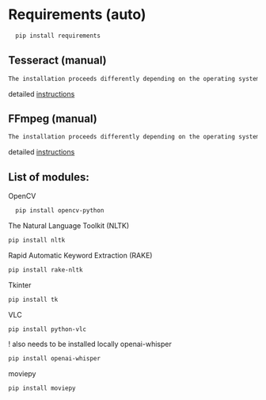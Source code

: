 # Requirements (auto)
```bash
  pip install requirements
```
## Tesseract  (manual)
```bash
The installation proceeds differently depending on the operating system.
```
detailed [instructions](https://github.com/tesseract-ocr/tesseract)

## FFmpeg (manual)
```bash
The installation proceeds differently depending on the operating system.
```
detailed [instructions](https://ffmpeg.org)

## List of modules:
OpenCV
```bash
  pip install opencv-python
```
The Natural Language Toolkit (NLTK)
```bash
pip install nltk
```
Rapid Automatic Keyword Extraction (RAKE)
```bash
pip install rake-nltk
```
Tkinter
```bash
pip install tk
```
VLC
```bash
pip install python-vlc
```
! also needs to be installed locally
openai-whisper
```bash
pip install openai-whisper
```
moviepy
```bash
pip install moviepy
```
